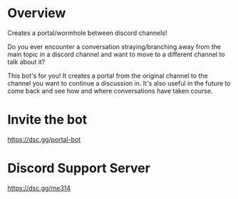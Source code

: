 # Overview
Creates a portal/wormhole between discord channels!

Do you ever encounter a conversation straying/branching away from the main topic in a discord channel and want to move to a different channel to talk about it?

This bot's for you! It creates a portal from the original channel to the channel you want to continue a discussion in. It's also useful in the future to come back and see how and where conversations have taken course.

# Invite the bot
https://dsc.gg/portal-bot
# Discord Support Server
https://dsc.gg/me314
